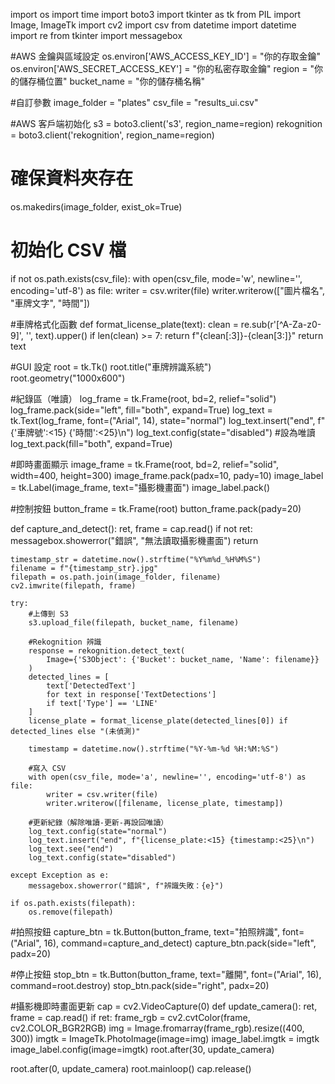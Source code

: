 import os
import time
import boto3
import tkinter as tk
from PIL import Image, ImageTk
import cv2
import csv
from datetime import datetime
import re
from tkinter import messagebox

#AWS 金鑰與區域設定
os.environ['AWS_ACCESS_KEY_ID'] = "你的存取金鑰"
os.environ['AWS_SECRET_ACCESS_KEY'] = "你的私密存取金鑰"
region = "你的儲存桶位置"
bucket_name = "你的儲存桶名稱"

#自訂參數
image_folder = "plates"
csv_file = "results_ui.csv"

#AWS 客戶端初始化
s3 = boto3.client('s3', region_name=region)
rekognition = boto3.client('rekognition', region_name=region)

# 確保資料夾存在
os.makedirs(image_folder, exist_ok=True)

# 初始化 CSV 檔
if not os.path.exists(csv_file):
    with open(csv_file, mode='w', newline='', encoding='utf-8') as file:
        writer = csv.writer(file)
        writer.writerow(["圖片檔名", "車牌文字", "時間"])

#車牌格式化函數
def format_license_plate(text):
    clean = re.sub(r'[^A-Za-z0-9]', '', text).upper()
    if len(clean) >= 7:
        return f"{clean[:3]}-{clean[3:]}"
    return text

#GUI 設定
root = tk.Tk()
root.title("車牌辨識系統")
root.geometry("1000x600")

#紀錄區（唯讀）
log_frame = tk.Frame(root, bd=2, relief="solid")
log_frame.pack(side="left", fill="both", expand=True)
log_text = tk.Text(log_frame, font=("Arial", 14), state="normal")
log_text.insert("end", f"{'車牌號':<15} {'時間':<25}\n")
log_text.config(state="disabled")  #設為唯讀
log_text.pack(fill="both", expand=True)

#即時畫面顯示
image_frame = tk.Frame(root, bd=2, relief="solid", width=400, height=300)
image_frame.pack(padx=10, pady=10)
image_label = tk.Label(image_frame, text="攝影機畫面")
image_label.pack()

#控制按鈕
button_frame = tk.Frame(root)
button_frame.pack(pady=20)

def capture_and_detect():
    ret, frame = cap.read()
    if not ret:
        messagebox.showerror("錯誤", "無法讀取攝影機畫面")
        return

    timestamp_str = datetime.now().strftime("%Y%m%d_%H%M%S")
    filename = f"{timestamp_str}.jpg"
    filepath = os.path.join(image_folder, filename)
    cv2.imwrite(filepath, frame)

    try:
        #上傳到 S3
        s3.upload_file(filepath, bucket_name, filename)

        #Rekognition 辨識
        response = rekognition.detect_text(
            Image={'S3Object': {'Bucket': bucket_name, 'Name': filename}}
        )
        detected_lines = [
            text['DetectedText']
            for text in response['TextDetections']
            if text['Type'] == 'LINE'
        ]
        license_plate = format_license_plate(detected_lines[0]) if detected_lines else "(未偵測)"

        timestamp = datetime.now().strftime("%Y-%m-%d %H:%M:%S")

        #寫入 CSV
        with open(csv_file, mode='a', newline='', encoding='utf-8') as file:
            writer = csv.writer(file)
            writer.writerow([filename, license_plate, timestamp])

        #更新紀錄（解除唯讀-更新-再設回唯讀）
        log_text.config(state="normal")
        log_text.insert("end", f"{license_plate:<15} {timestamp:<25}\n")
        log_text.see("end")
        log_text.config(state="disabled")

    except Exception as e:
        messagebox.showerror("錯誤", f"辨識失敗：{e}")

    if os.path.exists(filepath):
        os.remove(filepath)

#拍照按鈕
capture_btn = tk.Button(button_frame, text="拍照辨識", font=("Arial", 16), command=capture_and_detect)
capture_btn.pack(side="left", padx=20)

#停止按鈕
stop_btn = tk.Button(button_frame, text="離開", font=("Arial", 16), command=root.destroy)
stop_btn.pack(side="right", padx=20)

#攝影機即時畫面更新
cap = cv2.VideoCapture(0)
def update_camera():
    ret, frame = cap.read()
    if ret:
        frame_rgb = cv2.cvtColor(frame, cv2.COLOR_BGR2RGB)
        img = Image.fromarray(frame_rgb).resize((400, 300))
        imgtk = ImageTk.PhotoImage(image=img)
        image_label.imgtk = imgtk
        image_label.config(image=imgtk)
    root.after(30, update_camera)

root.after(0, update_camera)
root.mainloop()
cap.release()
